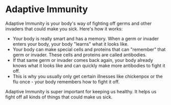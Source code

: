 # Adaptive Immunity

Adaptive Immunity is your body's way of fighting off germs and other invaders that could make you sick. Here's how it works:

* Your body is really smart and has a memory. When a germ or invader enters your body, your body "learns" what it looks like.
* Your body can make special cells and proteins that can "remember" that germ or invader. These cells and proteins are called antibodies.
* If that same germ or invader comes back again, your body already knows what it looks like and can quickly make more antibodies to fight it off. 
* This is why you usually only get certain illnesses like chickenpox or the flu once - your body remembers how to fight it off.

Adaptive Immunity is super important for keeping us healthy. It helps us fight off all kinds of things that could make us sick.
